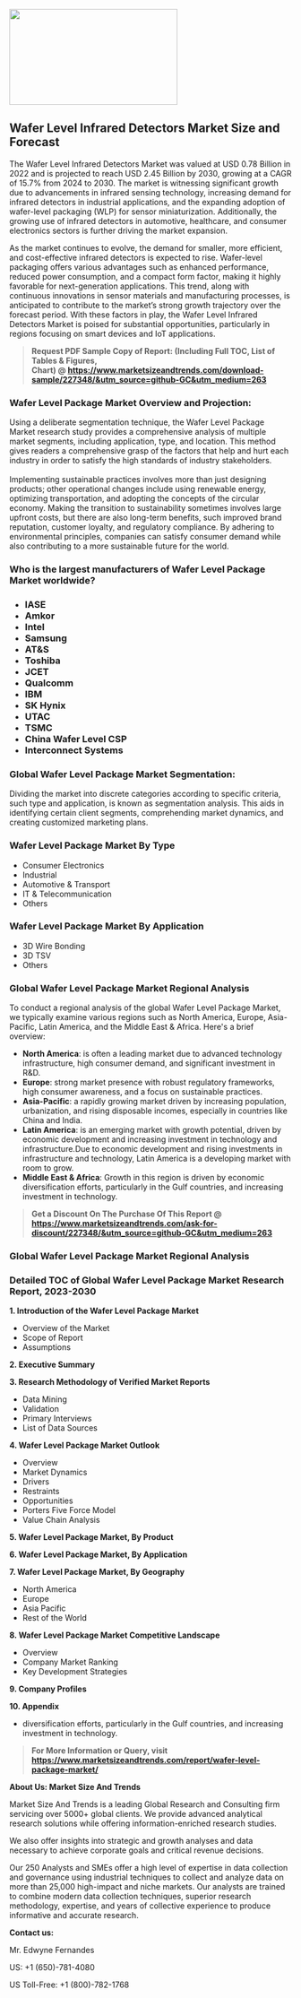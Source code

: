 <p><img class="alignnone size-medium wp-image-20088" src="https://ffe5etoiles.com/wp-content/uploads/2024/12/MST1-300x171.png" alt="" width="300" height="171" /></p><h2>Wafer Level Infrared Detectors Market Size and Forecast</h2><p>The Wafer Level Infrared Detectors Market was valued at USD 0.78 Billion in 2022 and is projected to reach USD 2.45 Billion by 2030, growing at a CAGR of 15.7% from 2024 to 2030. The market is witnessing significant growth due to advancements in infrared sensing technology, increasing demand for infrared detectors in industrial applications, and the expanding adoption of wafer-level packaging (WLP) for sensor miniaturization. Additionally, the growing use of infrared detectors in automotive, healthcare, and consumer electronics sectors is further driving the market expansion.</p><p>As the market continues to evolve, the demand for smaller, more efficient, and cost-effective infrared detectors is expected to rise. Wafer-level packaging offers various advantages such as enhanced performance, reduced power consumption, and a compact form factor, making it highly favorable for next-generation applications. This trend, along with continuous innovations in sensor materials and manufacturing processes, is anticipated to contribute to the market’s strong growth trajectory over the forecast period. With these factors in play, the Wafer Level Infrared Detectors Market is poised for substantial opportunities, particularly in regions focusing on smart devices and IoT applications.</p></p><blockquote id="" class=""><strong>Request PDF Sample Copy of Report: (Including Full TOC, List of Tables &amp; Figures, Chart)&nbsp;@&nbsp;<strong><a href="https://www.marketsizeandtrends.com/download-sample/227348/&utm_source=github-GC&utm_medium=263" target="_blank">https://www.marketsizeandtrends.com/download-sample/227348/&utm_source=github-GC&utm_medium=263</a></strong></strong></blockquote><h3 id="" class="">Wafer Level Package Market&nbsp;Overview and Projection:</h3><p id="" class="">Using a deliberate segmentation technique, the Wafer Level Package Market research study provides a comprehensive analysis of multiple market segments, including application, type, and location. This method gives readers a comprehensive grasp of the factors that help and hurt each industry in order to satisfy the high standards of industry stakeholders. <br /> <br />Implementing sustainable practices involves more than just designing products; other operational changes include using renewable energy, optimizing transportation, and adopting the concepts of the circular economy. Making the transition to sustainability sometimes involves large upfront costs, but there are also long-term benefits, such improved brand reputation, customer loyalty, and regulatory compliance. By adhering to environmental principles, companies can satisfy consumer demand while also contributing to a more sustainable future for the world.</p><h3 id="" class="">Who is the largest manufacturers of&nbsp;Wafer Level Package Market worldwide?</h3><h3 class=""><p><ul><li>lASE </li><li> Amkor </li><li> Intel </li><li> Samsung </li><li> AT&S </li><li> Toshiba </li><li> JCET </li><li> Qualcomm </li><li> IBM </li><li> SK Hynix </li><li> UTAC </li><li> TSMC </li><li> China Wafer Level CSP </li><li> Interconnect Systems</li></ul></p></h3><h3 id="" class="">Global&nbsp;Wafer Level Package Market Segmentation:</h3><p id="" class="">Dividing the market into discrete categories according to specific criteria, such type and application, is known as segmentation analysis. This aids in identifying certain client segments, comprehending market dynamics, and creating customized marketing plans.</p><h3 id="" class="">Wafer Level Package Market&nbsp;By Type</h3><p><p><ul><li>Consumer Electronics</li><li> Industrial</li><li> Automotive & Transport</li><li> IT & Telecommunication</li><li> Others</p></li></ul></p></p><h3 id="" class="">Wafer Level Package Market&nbsp;By Application</h3><p class=""><p><ul><li>3D Wire Bonding</li><li> 3D TSV</li><li> Others</li></ul></p></p><h3 id="" class="">Global Wafer Level Package Market Regional Analysis</h3><p id="" class="">To conduct a regional analysis of the global Wafer Level Package Market, we typically examine various regions such as North America, Europe, Asia-Pacific, Latin America, and the Middle East &amp; Africa. Here's a brief overview:</p><ul><li><strong>North America</strong>: is often a leading market due to advanced technology infrastructure, high consumer demand, and significant investment in R&amp;D.</li><li><strong>Europe</strong>: strong market presence with robust regulatory frameworks, high consumer awareness, and a focus on sustainable practices.</li><li><strong>Asia-Pacific</strong>: a rapidly growing market driven by increasing population, urbanization, and rising disposable incomes, especially in countries like China and India.</li><li><strong>Latin America</strong>: is an emerging market with growth potential, driven by economic development and increasing investment in technology and infrastructure.Due to economic development and rising investments in infrastructure and technology, Latin America is a developing market with room to grow.</li><li><strong>Middle East &amp; Africa</strong>: Growth in this region is driven by economic diversification efforts, particularly in the Gulf countries, and increasing investment in technology.</li></ul><blockquote id="" class=""><strong>Get a Discount On The Purchase Of This Report @ <strong><a href="https://www.marketsizeandtrends.com/ask-for-discount/227348/&utm_source=github-GC&utm_medium=263" target="_blank">https://www.marketsizeandtrends.com/ask-for-discount/227348/&utm_source=github-GC&utm_medium=263</a></strong></strong></blockquote><h3 id="" class="">Global Wafer Level Package Market Regional Analysis</h3><h3 id="" class="">Detailed TOC of Global Wafer Level Package Market Research Report, 2023-2030</h3><p id="" class=""><strong>1. Introduction of the Wafer Level Package Market</strong></p><ul><li>Overview of the Market</li><li>Scope of Report</li><li>Assumptions</li></ul><p id="" class=""><strong>2. Executive Summary</strong></p><p id="" class=""><strong>3. Research Methodology of Verified Market Reports</strong></p><ul><li>Data Mining</li><li>Validation</li><li>Primary Interviews</li><li>List of Data Sources</li></ul><p id="" class=""><strong>4. Wafer Level Package Market Outlook</strong></p><ul><li>Overview</li><li>Market Dynamics</li><li>Drivers</li><li>Restraints</li><li>Opportunities</li><li>Porters Five Force Model</li><li>Value Chain Analysis</li></ul><p id="" class=""><strong>5. Wafer Level Package Market, By Product</strong></p><p id="" class=""><strong>6. Wafer Level Package Market, By Application</strong></p><p id="" class=""><strong>7. Wafer Level Package Market, By Geography</strong></p><ul><li>North America</li><li>Europe</li><li>Asia Pacific</li><li>Rest of the World</li></ul><p id="" class=""><strong>8. Wafer Level Package Market Competitive Landscape</strong></p><ul><li>Overview</li><li>Company Market Ranking</li><li>Key Development Strategies</li></ul><p id="" class=""><strong>9. Company Profiles</strong></p><p id="" class=""><strong>10. Appendix</strong></p><ul><li>diversification efforts, particularly in the Gulf countries, and increasing investment in technology.</li></ul><blockquote id="" class=""><strong>For More Information or Query, visit <strong><strong><a href="https://www.marketsizeandtrends.com/report/wafer-level-package-market/" target="_blank">https://www.marketsizeandtrends.com/report/wafer-level-package-market/</a></strong></strong></strong></blockquote><p id="" class=""><strong>About Us: Market Size And Trends</strong></p><p id="" class="">Market Size And Trends is a leading Global Research and Consulting firm servicing over 5000+ global clients. We provide advanced analytical research solutions while offering information-enriched research studies.</p><p id="" class="">We also offer insights into strategic and growth analyses and data necessary to achieve corporate goals and critical revenue decisions.</p><p id="" class="">Our 250 Analysts and SMEs offer a high level of expertise in data collection and governance using industrial techniques to collect and analyze data on more than 25,000 high-impact and niche markets. Our analysts are trained to combine modern data collection techniques, superior research methodology, expertise, and years of collective experience to produce informative and accurate research.</p><p id="" class=""><strong>Contact us:</strong></p><p id="" class="">Mr. Edwyne Fernandes</p><p id="" class="">US: +1 (650)-781-4080</p><p id="" class="">US Toll-Free: +1 (800)-782-1768</p>
